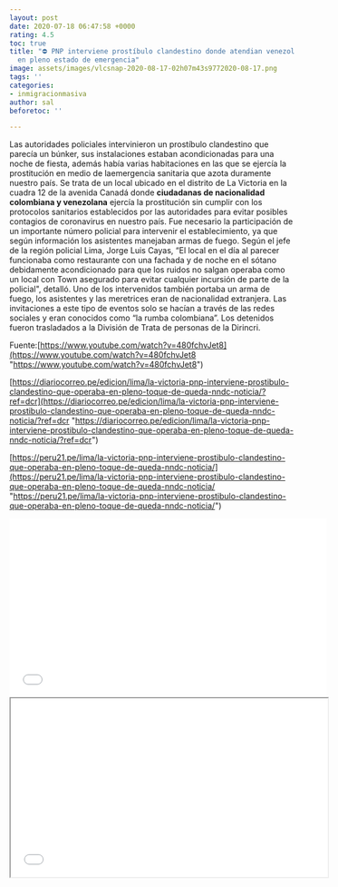 ```yaml
---
layout: post
date: 2020-07-18 06:47:58 +0000
rating: 4.5
toc: true
title: "⛔ PNP interviene prostíbulo clandestino donde atendian venezolanas y colombianas
  en pleno estado de emergencia"
image: assets/images/vlcsnap-2020-08-17-02h07m43s9772020-08-17.png
tags: ''
categories:
- inmigracionmasiva
author: sal
beforetoc: ''

---
```

Las autoridades policiales intervinieron un prostíbulo clandestino que parecía un búnker, sus instalaciones estaban acondicionadas para una noche de fiesta, además había varias habitaciones en las que se ejercía la prostitución en medio de laemergencia sanitaria que azota duramente nuestro país. Se trata de un local ubicado en el distrito de La Victoria en la cuadra 12 de la avenida Canadá donde **ciudadanas de nacionalidad colombiana y venezolana** ejercía la prostitución sin cumplir con los protocolos sanitarios establecidos por las autoridades para evitar posibles contagios de coronavirus en nuestro país. Fue necesario la participación de un importante número policial para intervenir el establecimiento, ya que según información los asistentes manejaban armas de fuego. Según el jefe de la región policial Lima, Jorge Luis Cayas, “El local en el día al parecer funcionaba como restaurante con una fachada y de noche en el sótano debidamente acondicionado para que los ruidos no salgan operaba como un local con Town asegurado para evitar cualquier incursión de parte de la policial", detalló. Uno de los intervenidos también portaba un arma de fuego, los asistentes y las meretrices eran de nacionalidad extranjera. Las invitaciones a este tipo de eventos solo se hacían a través de las redes sociales y eran conocidos como “la rumba colombiana”. Los detenidos fueron trasladados a la División de Trata de personas de la Dirincri.

Fuente:[https://www.youtube.com/watch?v=480fchvJet8](https://www.youtube.com/watch?v=480fchvJet8 "https://www.youtube.com/watch?v=480fchvJet8")

[https://diariocorreo.pe/edicion/lima/la-victoria-pnp-interviene-prostibulo-clandestino-que-operaba-en-pleno-toque-de-queda-nndc-noticia/?ref=dcr](https://diariocorreo.pe/edicion/lima/la-victoria-pnp-interviene-prostibulo-clandestino-que-operaba-en-pleno-toque-de-queda-nndc-noticia/?ref=dcr "https://diariocorreo.pe/edicion/lima/la-victoria-pnp-interviene-prostibulo-clandestino-que-operaba-en-pleno-toque-de-queda-nndc-noticia/?ref=dcr")

[https://peru21.pe/lima/la-victoria-pnp-interviene-prostibulo-clandestino-que-operaba-en-pleno-toque-de-queda-nndc-noticia/](https://peru21.pe/lima/la-victoria-pnp-interviene-prostibulo-clandestino-que-operaba-en-pleno-toque-de-queda-nndc-noticia/ "https://peru21.pe/lima/la-victoria-pnp-interviene-prostibulo-clandestino-que-operaba-en-pleno-toque-de-queda-nndc-noticia/")

<iframe width="560" height="315" src="[https://www.youtube.com/embed/jG6lu889BFE](https://www.youtube.com/embed/jG6lu889BFE "https://www.youtube.com/embed/jG6lu889BFE")" frameborder="0" allow="accelerometer; autoplay; encrypted-media; gyroscope; picture-in-picture" allowfullscreen></iframe>

<iframe id="lbry-iframe" width="560" height="315" src="[https://lbry.tv/](https://lbry.tv/ "https://lbry.tv/")$/embed/La-Victoria---PNP-interviene-prostíbulo-clandestino-que-operaba-en-pleno-estado-de-emergencia-480fchvJet8/7ff1c455e734117a04394e110f0f7edbe9668576" allowfullscreen></iframe>